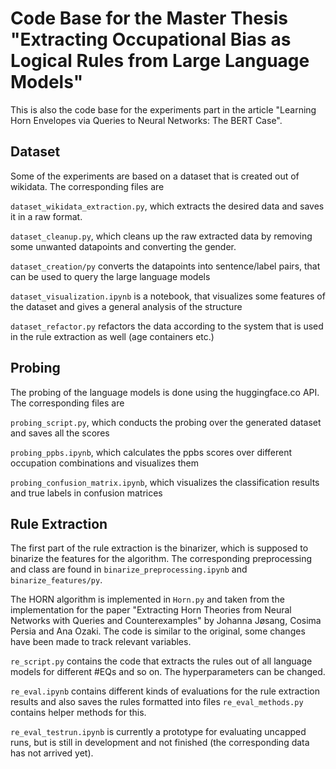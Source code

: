 # Code Base for the Master Thesis "Extracting Occupational Bias as Logical Rules from Large Language Models"

This is also the code base for the experiments part in the article "Learning Horn Envelopes via Queries to Neural
Networks: The BERT Case".

## Dataset
Some of the experiments are based on a dataset that is created out of wikidata. The corresponding files are

``dataset_wikidata_extraction.py``, which extracts the desired data and saves it in a raw format.

``dataset_cleanup.py``, which cleans up the raw extracted data by removing some unwanted datapoints and converting the gender.

``dataset_creation/py`` converts the datapoints into sentence/label pairs, that can be used to query the large language models

``dataset_visualization.ipynb`` is a notebook, that visualizes some features of the dataset and gives a general analysis of the structure

``dataset_refactor.py`` refactors the data according to the system that is used in the rule extraction as well (age containers etc.)

## Probing
The probing of the language models is done using the huggingface.co API. The corresponding files are

``probing_script.py``, which conducts the probing over the generated dataset and saves all the scores

``probing_ppbs.ipynb``, which calculates the ppbs scores over different occupation combinations and visualizes them

``probing_confusion_matrix.ipynb``, which visualizes the classification results and true labels in confusion matrices

## Rule Extraction
The first part of the rule extraction is the binarizer, which is supposed to binarize the features for the algorithm. The corresponding preprocessing and class are found in ``binarize_preprocessing.ipynb`` and ``binarize_features/py``.

The HORN algorithm is implemented in ``Horn.py`` and taken from the implementation for the paper "Extracting Horn Theories from Neural Networks with Queries and Counterexamples" by Johanna Jøsang, Cosima Persia and Ana Ozaki. The code is similar to the original, some changes have been made to track relevant variables.

``re_script.py`` contains the code that extracts the rules out of all language models for different #EQs and so on. The hyperparameters can be changed.

``re_eval.ipynb`` contains different kinds of evaluations for the rule extraction results and also saves the rules formatted into files ``re_eval_methods.py`` contains helper methods for this. 

``re_eval_testrun.ipynb`` is currently a prototype for evaluating uncapped runs, but is still in development and not finished (the corresponding data has not arrived yet).